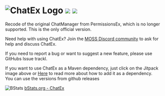 ![ChatEx Logo](https://i.imgur.com/ng1GIOg.png) 
![](https://github.com/TheJeterLP/ChatEx/workflows/Java%20CI%20with%20Maven/badge.svg)
![](https://jitpack.io/v/TheJeterLP/ChatEx.svg)
================================
Recode of the original ChatManager from PermissionsEx, which is no longer supported.
This is the only official version. 

Need help with using ChatEx? Join the [MOSS Discord community](https://discord.gg/casfFyh) to ask for help and discuss ChatEx.

If you need to report a bug or want to suggest a new feature, please use GitHubs Issue trackl.

If you want to use ChatEx as a Maven dependency, just click on the Jitpack image above or [Here](https://jitpack.io/#TheJeterLP/ChatEx) to read more about how to add it as a dependency. You can use the versions from github releases

![BStats](https://bstats.org/signatures/bukkit/ChatEx.svg)
[bStats.org - ChatEx](https://bstats.org/plugin/bukkit/ChatEx/7744)
